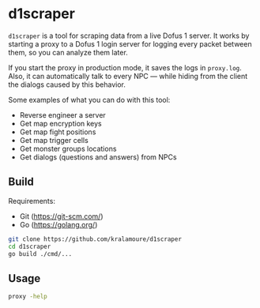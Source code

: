 # d1scraper

`d1scraper` is a tool for scraping data from a live Dofus 1 server. It works by starting a proxy to a Dofus 1 login
server for logging every packet between them, so you can analyze them later.

If you start the proxy in production mode, it saves the logs in `proxy.log`. Also, it can automatically talk to every
NPC — while hiding from the client the dialogs caused by this behavior.

Some examples of what you can do with this tool:

- Reverse engineer a server
- Get map encryption keys
- Get map fight positions
- Get map trigger cells
- Get monster groups locations
- Get dialogs (questions and answers) from NPCs

## Build

Requirements:

- Git (https://git-scm.com/)
- Go (https://golang.org/)

```sh
git clone https://github.com/kralamoure/d1scraper
cd d1scraper
go build ./cmd/...
```

## Usage

```sh
proxy -help
```
